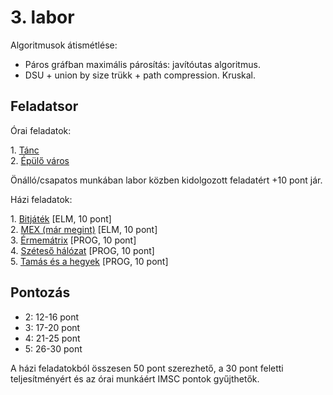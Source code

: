 # 3\. labor

Algoritmusok átismétlése:

- Páros gráfban maximális párosítás: javítóutas algoritmus.
- DSU + union by size trükk + path compression. Kruskal.

## Feladatsor

Órai feladatok:

1\. [Tánc](./ora1-tanc/)  
2\. [Épülő város](./ora2-epulo/)

Önálló/csapatos munkában labor közben kidolgozott feladatért +10 pont jár.

Házi feladatok:

1\. [Bitjáték](./hf1-bitjatek/) [ELM, 10 pont]  
2\. [MEX (már megint)](./hf2-mex/) [ELM, 10 pont]  
3\. [Érmemátrix](./hf3-ermematrix/) [PROG, 10 pont]  
4\. [Széteső hálózat](./hf4-szeteso/) [PROG, 10 pont]  
5\. [Tamás és a hegyek](./hf5-tura/) [PROG, 10 pont]  

## Pontozás

- 2: 12-16 pont
- 3: 17-20 pont
- 4: 21-25 pont
- 5: 26-30 pont

A házi feladatokból összesen 50 pont szerezhető, a 30 pont feletti teljesítményért és az órai munkáért IMSC pontok gyűjthetők.
